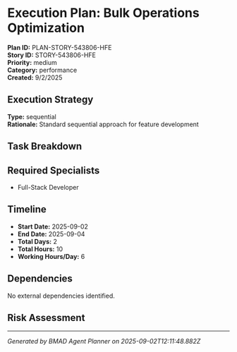 # Execution Plan: Bulk Operations Optimization

**Plan ID:** PLAN-STORY-543806-HFE    
**Story ID:** STORY-543806-HFE    
**Priority:** medium    
**Category:** performance    
**Created:** 9/2/2025

## Execution Strategy

**Type:** sequential  
**Rationale:** Standard sequential approach for feature development

## Task Breakdown



## Required Specialists

- Full-Stack Developer

## Timeline

- **Start Date:** 2025-09-02
- **End Date:** 2025-09-04  
- **Total Days:** 2
- **Total Hours:** 10
- **Working Hours/Day:** 6

## Dependencies

No external dependencies identified.

## Risk Assessment



---

*Generated by BMAD Agent Planner on 2025-09-02T12:11:48.882Z*
